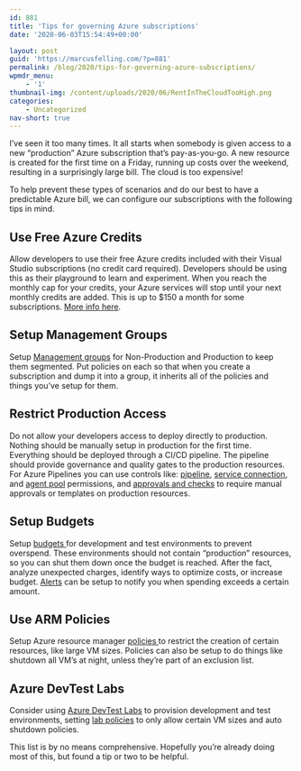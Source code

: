 ```yaml
---
id: 881
title: 'Tips for governing Azure subscriptions'
date: '2020-06-03T15:54:49+00:00'

layout: post
guid: 'https://marcusfelling.com/?p=881'
permalink: /blog/2020/tips-for-governing-azure-subscriptions/
wpmdr_menu:
    - '1'
thumbnail-img: /content/uploads/2020/06/RentInTheCloudTooHigh.png
categories:
    - Uncategorized
nav-short: true
---
```



I’ve seen it too many times. It all starts when somebody is given access to a new “production” Azure subscription that’s pay-as-you-go. A new resource is created for the first time on a Friday, running up costs over the weekend, resulting in a surprisingly large bill. The cloud is too expensive!

To help prevent these types of scenarios and do our best to have a predictable Azure bill, we can configure our subscriptions with the following tips in mind.

## Use Free Azure Credits

Allow developers to use their free Azure credits included with their Visual Studio subscriptions (no credit card required). Developers should be using this as their playground to learn and experiment. When you reach the monthly cap for your credits, your Azure services will stop until your next monthly credits are added. This is up to $150 a month for some subscriptions. [More info here](https://azure.microsoft.com/en-us/pricing/member-offers/credit-for-visual-studio-subscribers/).

## Setup Management Groups

Setup [Management groups](https://docs.microsoft.com/en-us/azure/governance/management-groups/create) for Non-Production and Production to keep them segmented. Put policies on each so that when you create a subscription and dump it into a group, it inherits all of the policies and things you’ve setup for them.

## Restrict Production Access

Do not allow your developers access to deploy directly to production. Nothing should be manually setup in production for the first time. Everything should be deployed through a CI/CD pipeline. The pipeline should provide governance and quality gates to the production resources. For Azure Pipelines you can use controls like: [pipeline](https://docs.microsoft.com/en-us/azure/devops/pipelines/policies/permissions?view=azure-devops), [service connection](https://docs.microsoft.com/en-us/azure/devops/pipelines/policies/permissions?view=azure-devops#service-connection-security-roles), and [agent pool](https://docs.microsoft.com/en-us/azure/devops/pipelines/agents/pools-queues?view=azure-devops&tabs=yaml%2Cbrowser#security) permissions, and [approvals and checks](https://docs.microsoft.com/en-us/azure/devops/pipelines/process/approvals?view=azure-devops&tabs=check-pass) to require manual approvals or templates on production resources.

## Setup Budgets

Setup [budgets ](https://docs.microsoft.com/en-us/azure/cost-management-billing/costs/tutorial-acm-create-budgets)for development and test environments to prevent overspend. These environments should not contain “production” resources, so you can shut them down once the budget is reached. After the fact, analyze unexpected charges, identify ways to optimize costs, or increase budget. [Alerts](https://docs.microsoft.com/en-us/azure/cost-management-billing/costs/cost-mgt-alerts-monitor-usage-spending) can be setup to notify you when spending exceeds a certain amount.

## Use ARM Policies

Setup Azure resource manager [policies ](https://docs.microsoft.com/en-us/azure/governance/policy/overview)to restrict the creation of certain resources, like large VM sizes. Policies can also be setup to do things like shutdown all VM’s at night, unless they’re part of an exclusion list.

## Azure DevTest Labs

Consider using [Azure DevTest Labs](https://azure.microsoft.com/en-us/services/devtest-lab/) to provision development and test environments, setting [lab policies](https://docs.microsoft.com/en-us/azure/lab-services/devtest-lab-set-lab-policy) to only allow certain VM sizes and auto shutdown policies.

This list is by no means comprehensive. Hopefully you’re already doing most of this, but found a tip or two to be helpful.